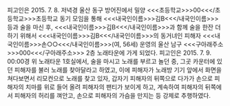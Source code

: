 피고인은 2015. 7. 8. 저녁경 울산 동구 방어진에서 밀양 <<<초등학교>>>00<<</초등학교>>>초등학교 동기 모임을 통해 <<<내국인이름>>>김B<<</내국인이름>>> 등과 술을 마신 후, <<<내국인이름>>>김B<<</내국인이름>>>과 함께 술을 한잔 더 하기 위해서 <<<내국인이름>>>김B<<</내국인이름>>>의 동거녀인 피해자 <<<내국인이름>>>손○○<<</내국인이름>>>(여, 56세) 운영의 울산 남구 <<<구아래주소>>>000<<</구아래주소>>> 2층 노래타운에 가게 되었다.
피고인은 2015. 7. 9. 00:00경 위 노래타운 1호실에서, 술을 마시고 노래를 부르고 놀던 중, 그곳 카운터에 있던 피해자를 불러 노래를 찾아달라고 하였고, 이에 피해자가 노래방 기기 앞에서 화면을 쳐다보면서 리모컨으로 노래를 찾고 있자, 갑자기 피해자의 뒤쪽으로 다가가 손으로 피해자의 치마를 위로 들어 올려 피해자의 팬티가 보이게 하고, 계속하여 피해자의 뒤쪽에서 피해자의 허리를 껴안고, 손으로 피해자의 가슴을 만지는 등 강제로 추행하였다.